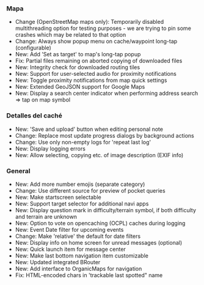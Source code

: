 ### Mapa
- Change (OpenStreetMap maps only): Temporarily disabled multithreading option for testing purposes - we are trying to pin some crashes which may be related to that option
- Change: Always show popup menu on cache/waypoint long-tap (configurable)
- New: Add 'Set as target' to map's long-tap popup
- Fix: Partial files remaining on aborted copying of downloaded files
- New: Integrity check for downloaded routing tiles
- New: Support for user-selected audio for proximity notifications
- New: Toggle proximity notifications from map quick settings
- New: Extended GeoJSON support for Google Maps
- New: Display a search center indicator when performing address search => tap on map symbol

### Detalles del caché
- New: 'Save and upload' button when editing personal note
- Change: Replace most update progress dialogs by background actions
- Change: Use only non-empty logs for 'repeat last log'
- New: Display logging errors
- New: Allow selecting, copying etc. of image description (EXIF info)

### General
- New: Add more number emojis (separate category)
- Change: Use different source for preview of pocket queries
- New: Make startscreen selectable
- New: Support target selector for additional navi apps
- New: Display question mark in difficulty/terrain symbol, if both difficulty and terrain are unknown
- New: Option to vote on opencaching (OCPL) caches during logging
- New: Event Date filter for upcoming events
- Change: Make 'relative' the default for date filters
- New: Display info on home screen for unread messages (optional)
- New: Quick launch item for message center
- New: Make last bottom navigation item customizable
- New: Updated integrated BRouter
- New: Add interface to OrganicMaps for navigation
- Fix: HTML-encoded chars in 'trackable last spotted" name
